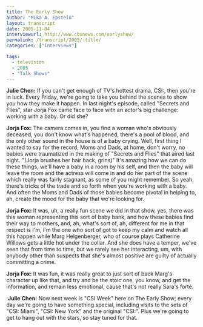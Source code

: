 ```yaml
---
title: The Early Show
author: "Mika A. Epstein"
layout: transcript
date: 2005-11-04
interviewurl: http://www.cbsnews.com/earlyshow/
permalink: /transcript/2005/:title/
categories: ["Interviews"]

tags:
  - television
  - 2005
  - "Talk Shows"
---
```


**Julie Chen:** If you can't get enough of TV's hottest drama, CSI:, then you're in luck. Every Friday, we're going to take you behind the scenes to show you how they make it happen. In last night's episode, called "Secrets and Flies", star Jorja Fox came face to face with an actor's big challenge: working with a baby. Or did she?

**Jorja Fox:** The camera comes in, you find a woman who's obviously deceased, you don't know what's happened, there's a pool of blood, and the only other sound in the house is of a baby crying. Well, first thing I wanted to say for the record, Moms and Dads, at home, don't worry, no babies were traumatized in the making of "Secrets and Flies" that aired last night. "(Jorja brushes her hair back, grins)" It's amazing how we can do these things, we'll have a baby in a room by his self, and then the baby will leave the room and the actress will come in and do her part of the scene which really was fairly stagnant, as some of you might remember. So yeah, there's tricks of the trade and so forth when you're working with a baby. And often the Moms and Dads of those babies become pivotal in helping to, ah, create the mood for the baby that we're looking for.

**Jorja Fox:** It was, uh, a really fun scene we did in that show, yes, there was this woman representing this sort of baby bank, and how these babies find their way to mothers, and, ah, what's sort of, ah, different for me in that respect is I'm, I'm the one who sort of got to keep my calm and watch all this happen while Marg Helgenberger, who of course plays Catherine Willows gets a little hot under the collar. And she does have a temper, we've seen that from time to time, but we rarely see her interacting, um, with anybody other than suspects that she's almost positive are guilty of actually committing a crime. 

**Jorja Fox:** It was fun, it was really great to just sort of back Marg's character up like that, and try and be the stoic one, you know, and get the information, and remain less emotional, cause that's not really Sara's forté.

:**Julie Chen:** Now next week is "CSI Week" here on The Early Show; every day we're going to have something special, including visits to the sets of "CSI: Miami", "CSI: New York" and the original "CSI:". Plus we're going to get to hang out with the stars, so stay tuned for that.